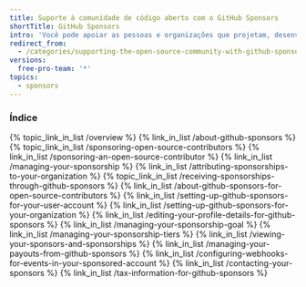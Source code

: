 ```yaml
---
title: Suporte à comunidade de código aberto com o GitHub Sponsors
shortTitle: GitHub Sponsors
intro: 'Você pode apoiar as pessoas e organizações que projetam, desenvolvem e mantêm os projetos de código aberto dos quais você depende, recompensando-as por meio do {% data variables.product.prodname_dotcom %}.'
redirect_from:
  - /categories/supporting-the-open-source-community-with-github-sponsors
versions:
  free-pro-team: '*'
topics:
  - sponsors
---
```



### Índice

{% topic_link_in_list /overview %}
    {% link_in_list /about-github-sponsors %}
{% topic_link_in_list /sponsoring-open-source-contributors %}
    {% link_in_list /sponsoring-an-open-source-contributor %}
    {% link_in_list /managing-your-sponsorship %}
    {% link_in_list /attributing-sponsorships-to-your-organization %}
{% topic_link_in_list /receiving-sponsorships-through-github-sponsors %}
    {% link_in_list /about-github-sponsors-for-open-source-contributors %}
    {% link_in_list /setting-up-github-sponsors-for-your-user-account %}
    {% link_in_list /setting-up-github-sponsors-for-your-organization %}
    {% link_in_list /editing-your-profile-details-for-github-sponsors %}
    {% link_in_list /managing-your-sponsorship-goal %}
    {% link_in_list /managing-your-sponsorship-tiers %}
    {% link_in_list /viewing-your-sponsors-and-sponsorships %}
    {% link_in_list /managing-your-payouts-from-github-sponsors %}
    {% link_in_list /configuring-webhooks-for-events-in-your-sponsored-account %}
    {% link_in_list /contacting-your-sponsors %}
    {% link_in_list /tax-information-for-github-sponsors %}
